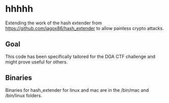 # hhhhh

Extending the work of the hash extender from https://github.com/iagox86/hash_extender to allow painless crypto attacks.

## Goal

This code has been specifically tailored for the DGA CTF challenge and might prove useful for others.

## Binaries

Binaries for hash_extender for linux and mac are in the /bin/mac and /bin/linux folders.
